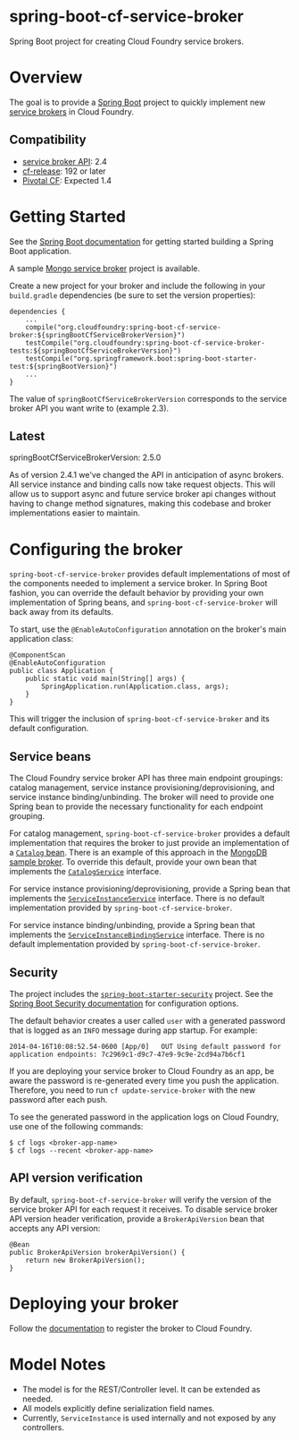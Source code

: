 spring-boot-cf-service-broker
=============================

Spring Boot project for creating Cloud Foundry service brokers.

# Overview

The goal is to provide a [Spring Boot](http://projects.spring.io/spring-boot/) project to quickly implement new [service brokers](http://docs.cloudfoundry.org/services/overview.html) in Cloud Foundry.

## Compatibility

* [service broker API](http://docs.cloudfoundry.org/services/api.html): 2.4
* [cf-release](https://github.com/cloudfoundry/cf-release): 192 or later
* [Pivotal CF](http://www.pivotal.io/platform-as-a-service/pivotal-cf): Expected 1.4

# Getting Started

See the [Spring Boot documentation](http://docs.spring.io/spring-boot/docs/current/reference/htmlsingle/#getting-started-first-application) for getting started building a Spring Boot application.

A sample [Mongo service broker](https://github.com/spgreenberg/spring-boot-cf-service-broker-mongo) project is available.

Create a new project for your broker and include the following in your `build.gradle` dependencies (be sure to set the version properties):

    dependencies {
        ...
        compile("org.cloudfoundry:spring-boot-cf-service-broker:${springBootCfServiceBrokerVersion}")
        testCompile("org.cloudfoundry:spring-boot-cf-service-broker-tests:${springBootCfServiceBrokerVersion}")
        testCompile("org.springframework.boot:spring-boot-starter-test:${springBootVersion}")
        ...
    }

The value of `springBootCfServiceBrokerVersion` corresponds to the service broker API you want write to (example 2.3).

## Latest

springBootCfServiceBrokerVersion: 2.5.0

As of version 2.4.1 we've changed the API in anticipation of async brokers. All service instance and binding calls now take request objects. This will allow us to support async and future service broker api changes without having to change method signatures, making this codebase and broker implementations easier to maintain.

# Configuring the broker

`spring-boot-cf-service-broker` provides default implementations of most of the components needed to implement a service broker. In Spring Boot fashion, you can override the default behavior by providing your own implementation of Spring beans, and `spring-boot-cf-service-broker` will back away from its defaults.

To start, use the `@EnableAutoConfiguration` annotation on the broker's main application class:

    @ComponentScan
    @EnableAutoConfiguration
    public class Application {
        public static void main(String[] args) {
            SpringApplication.run(Application.class, args);
        }
    }

This will trigger the inclusion of `spring-boot-cf-service-broker` and its default configuration.

## Service beans

The Cloud Foundry service broker API has three main endpoint groupings: catalog management, service instance provisioning/deprovisioning, and service instance binding/unbinding. The broker will need to provide one Spring bean to provide the necessary functionality for each endpoint grouping.

For catalog management, `spring-boot-cf-service-broker` provides a default implementation that requires the broker to just provide an implementation of a [`Catalog` bean](src/main/java/org/cloudfoundry/community/servicebroker/model/Catalog.java). There is an example of this approach in the [MongoDB sample broker](https://github.com/spgreenberg/spring-boot-cf-service-broker-mongo/blob/master/src/main/java/org/cloudfoundry/community/servicebroker/mongodb/config/CatalogConfig.java). To override this default, provide your own bean that implements the [`CatalogService`](src/main/java/org/cloudfoundry/community/servicebroker/service/CatalogService.java) interface.

For service instance provisioning/deprovisioning, provide a Spring bean that implements the [`ServiceInstanceService`](src/main/java/org/cloudfoundry/community/servicebroker/service/ServiceInstanceService.java) interface. There is no default implementation provided by `spring-boot-cf-service-broker`.

For service instance binding/unbinding, provide a Spring bean that implements the [`ServiceInstanceBindingService`](src/main/java/org/cloudfoundry/community/servicebroker/service/ServiceInstanceBindingService.java) interface. There is no default implementation provided by `spring-boot-cf-service-broker`.

## Security

The project includes the [`spring-boot-starter-security`](https://github.com/spring-projects/spring-boot/tree/master/spring-boot-starters/spring-boot-starter-security) project.  See the [Spring Boot Security documentation](http://docs.spring.io/spring-boot/docs/current/reference/htmlsingle/#boot-features-security) for configuration options.

The default behavior creates a user called `user` with a generated password that is logged as an `INFO` message during app startup.  For example:

    2014-04-16T10:08:52.54-0600 [App/0]   OUT Using default password for application endpoints: 7c2969c1-d9c7-47e9-9c9e-2cd94a7b6cf1

If you are deploying your service broker to Cloud Foundry as an app, be aware the password is re-generated every time you push the application.  Therefore, you need to run `cf update-service-broker` with the new password after each push.

To see the generated password in the application logs on Cloud Foundry, use one of the following commands:

    $ cf logs <broker-app-name>
    $ cf logs --recent <broker-app-name>

## API version verification

By default, `spring-boot-cf-service-broker` will verify the version of the service broker API for each request it receives. To disable service broker API version header verification, provide a `BrokerApiVersion` bean that accepts any API version:

    @Bean
    public BrokerApiVersion brokerApiVersion() {
        return new BrokerApiVersion();
    }

# Deploying your broker

Follow the [documentation](http://docs.cloudfoundry.org/services/managing-service-brokers.html) to register the broker to Cloud Foundry.

# Model Notes

- The model is for the REST/Controller level.  It can be extended as needed.
- All models explicitly define serialization field names.
- Currently, `ServiceInstance` is used internally and not exposed by any controllers.
